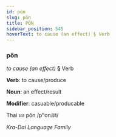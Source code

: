 ```yaml
---
id: pön
slug: pön
title: PÖN
sidebar_position: 545
hoverText: to cause (an effect) § Verb
---
```


### pön

*to cause (an effect)* **§** Verb

**Verb**: to cause/produce

**Noun**: an effect/result

**Modifier**: casuable/producable

Thai ผล pǒn /pʰon˩˩˦/

*Kra-Dai Language Family*